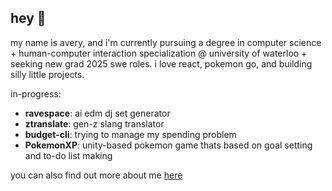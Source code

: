 ## hey 👋

my name is avery, and i'm currently pursuing a degree in computer science + human-computer interaction specialization @ university of waterloo + seeking new grad 2025 swe roles. i love react, pokemon go, and building silly little projects.

in-progress:
- **ravespace**: ai edm dj set generator
- **ztranslate**: gen-z slang translator
- **budget-cli**: trying to manage my spending problem
- **PokemonXP**: unity-based pokemon game thats based on goal setting and to-do list making

you can also find out more about me [here](https://www.averyxlin.com/)
